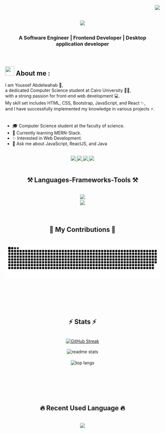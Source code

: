 <img align="right" src="https://visitor-badge.laobi.icu/badge?page_id=Youssef-Abdelwahab" />

<h1 align="center">
    <img src="https://readme-typing-svg.herokuapp.com/?font=Righteous&size=35&center=true&vCenter=true&width=500&height=70&duration=4000&lines=Hi+There!+👋;+I'm+Youssef+Abdelwahab!+😎;" />
</h1>

<h3 align="center">A Software Engineer | Frontend Developer | Desktop application developer</h3>
<br/>
<h2><img src="https://user-images.githubusercontent.com/74038190/229223156-0cbdaba9-3128-4d8e-8719-b6b4cf741b67.gif" width=30 height=30> About me :</h2>
I am Youssef Abdelwahab 👋,
<br/>
a dedicated Computer Science student at Cairo University 👨‍🎓,
<br/>
with a strong passion for front-end web development 💻.
<br/>
My skill set includes HTML, CSS, Bootstrap, JavaScript, and React ✨,
<br/>
and I have successfully implemented my knowledge in various projects ⚡️.
<br/>
<br/>
<div>   
    <ul>
        <li>🎓 Computer Science student at the faculty of science.</li>
        <li>🌱 Currently learning MERN-Stack.</li>
        <li>✨ Interested in Web Development.</li>
        <li>💬 Ask me about JavaScript, ReactJS, and Java</li>
    </ul>
</div>
<br/>
<div align="center"> 
  <a href="mailto:yuo2020ssef@gmail.com?">
    <img src="https://img.shields.io/badge/Gmail-D14836?style=for-the-badge&logo=gmail&logoColor=white" />
  </a>
  <a href="https://www.linkedin.com/in/youssef-abdelwahab-120553221/" target="_blank">
    <img src="https://img.shields.io/badge/LinkedIn-0077B5?style=for-the-badge&logo=linkedin&logoColor=white" target="_blank" />
  </a>
  <a href="https://github.com/Youssef-Abdelwahab" target="_blank">
     <img src="https://img.shields.io/badge/github-000000?style=for-the-badge&logo=github&logoColor=white" target="_blank" />
  </a>
<a href="https://leetcode.com/u/8jbkvNlFff/" target="_blank">
     <img src="https://img.shields.io/badge/LeetCode-FFA116?style=for-the-badge&logo=LeetCode&logoColor=black" target="_blank" />
  </a>
</div>

 <img src="https://user-images.githubusercontent.com/74038190/212284115-f47cd8ff-2ffb-4b04-b5bf-4d1c14c0247f.gif" width=1500 height=3>
 
<h2 align="center">⚒️ Languages-Frameworks-Tools ⚒️</h2>
<br/>
<div align="center">
    <img src="https://skillicons.dev/icons?i=cpp,java,html,css,bootstrap,javascript,react" />
    <br>
    <img src="https://skillicons.dev/icons?i=git,github,figma,mongodb,mysql,vscode,visualstudio,gmail,notion,linkedin" /><br>
</div>

<br/>

<img src="https://user-images.githubusercontent.com/74038190/212284115-f47cd8ff-2ffb-4b04-b5bf-4d1c14c0247f.gif" width=1500 height=3>

<div align="center">
  <h2>🐍 My Contributions 🐍</h2>
  <br>
  <img alt="snake eating my contributions" src="https://raw.githubusercontent.com/Youssef-Abdelwahab/Youssef-Abdelwahab/output/github-contribution-grid-snake.svg" />
  
  <br/><br/><br/>
</div>

<img src="https://user-images.githubusercontent.com/74038190/212284115-f47cd8ff-2ffb-4b04-b5bf-4d1c14c0247f.gif" width=1500 height=3>

<h2 align="center">⚡ Stats ⚡</h2>
<br>
<div align=center>
  <a width=450 href="https://git.io/streak-stats"><img src="https://streak-stats.demolab.com?user=Youssef-Abdelwahab&theme=transparent" alt="GitHub Streak" /></a>
  <br>
  <br>
  <img width=450 src="https://github-readme-stats.vercel.app/api?username=Youssef-Abdelwahab&count_private=true&show_icons=true&theme=react&rank_icon=github&border_radius=10" alt="readme stats" />
  <br>
  <br>
  <img width=450 align="center" src="https://github-readme-stats.vercel.app/api/top-langs/?username=Youssef-Abdelwahab&hide=HTML&langs_count=8&layout=compact&theme=react&border_radius=10&size_weight=0.5&count_weight=0.5&exclude_repo=github-readme-stats" alt="top langs" />
  <br>
  <br>
</div>

<br/><br/>

<img src="https://user-images.githubusercontent.com/74038190/212284115-f47cd8ff-2ffb-4b04-b5bf-4d1c14c0247f.gif" width=1500 height=3>

<br/>

<h2 align="center">🔥 Recent Used Language 🔥</h2>
<br>
<div align="center">
    <img width=450 align="center" src="https://github-readme-stats.vercel.app/api/wakatime?username=Youssef_Abdelwahab"></img>
</div>
<br>

